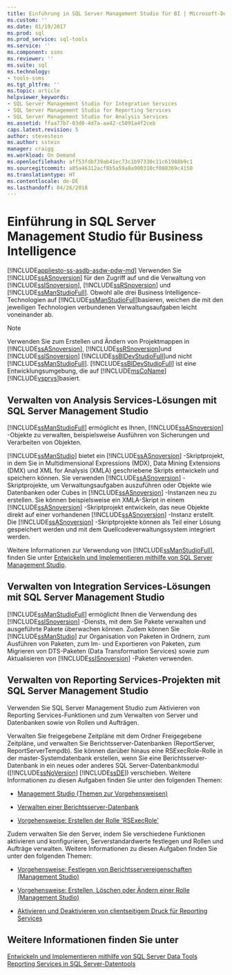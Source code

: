 ```yaml
---
title: Einführung in SQL Server Management Studio für BI | Microsoft-Dokumentation
ms.custom: ''
ms.date: 01/19/2017
ms.prod: sql
ms.prod_service: sql-tools
ms.service: ''
ms.component: ssms
ms.reviewer: ''
ms.suite: sql
ms.technology:
- tools-ssms
ms.tgt_pltfrm: ''
ms.topic: article
helpviewer_keywords:
- SQL Server Management Studio for Integration Services
- SQL Server Management Studio for Reporting Services
- SQL Server Management Studio for Analysis Services
ms.assetid: ffaa77b7-03d0-4d7a-aa42-c5091a4f2ceb
caps.latest.revision: 5
author: stevestein
ms.author: sstein
manager: craigg
ms.workload: On Demand
ms.openlocfilehash: aff53fdbf39ab41ec73c1b97330c11c61988b9c1
ms.sourcegitcommit: a85a46312acf8b5a59a8a900310cf088369c4150
ms.translationtype: HT
ms.contentlocale: de-DE
ms.lasthandoff: 04/26/2018
---
```

# <a name="introduction-to-sql-server-management-studio-for-business-intelligence"></a>Einführung in SQL Server Management Studio für Business Intelligence
[!INCLUDE[appliesto-ss-asdb-asdw-pdw-md](../includes/appliesto-ss-asdb-asdw-pdw-md.md)]
Verwenden Sie [!INCLUDE[ssASnoversion](../includes/ssasnoversion_md.md)] für den Zugriff auf und die Verwaltung von [!INCLUDE[ssISnoversion](../includes/ssisnoversion_md.md)], [!INCLUDE[ssRSnoversion](../includes/ssrsnoversion_md.md)] und [!INCLUDE[ssManStudioFull](../includes/ssmanstudiofull_md.md)]. Obwohl alle drei Business Intelligence-Technologien auf [!INCLUDE[ssManStudioFull](../includes/ssmanstudiofull_md.md)]basieren, weichen die mit den jeweiligen Technologien verbundenen Verwaltungsaufgaben leicht voneinander ab.  
  
> [!NOTE]  
> Verwenden Sie zum Erstellen und Ändern von Projektmappen in [!INCLUDE[ssASnoversion](../includes/ssasnoversion_md.md)], [!INCLUDE[ssRSnoversion](../includes/ssrsnoversion_md.md)]und [!INCLUDE[ssISnoversion](../includes/ssisnoversion_md.md)] [!INCLUDE[ssBIDevStudioFull](../includes/ssbidevstudiofull_md.md)]und nicht [!INCLUDE[ssManStudioFull](../includes/ssmanstudiofull_md.md)]. [!INCLUDE[ssBIDevStudioFull](../includes/ssbidevstudiofull_md.md)] ist eine Entwicklungsumgebung, die auf [!INCLUDE[msCoName](../includes/msconame_md.md)][!INCLUDE[vsprvs](../includes/vsprvs_md.md)]basiert.  
  
## <a name="managing-analysis-services-solutions-using-sql-server-management-studio"></a>Verwalten von Analysis Services-Lösungen mit SQL Server Management Studio  
[!INCLUDE[ssManStudioFull](../includes/ssmanstudiofull_md.md)] ermöglicht es Ihnen, [!INCLUDE[ssASnoversion](../includes/ssasnoversion_md.md)] -Objekte zu verwalten, beispielsweise Ausführen von Sicherungen und Verarbeiten von Objekten.  
  
[!INCLUDE[ssManStudio](../includes/ssmanstudio_md.md)] bietet ein [!INCLUDE[ssASnoversion](../includes/ssasnoversion_md.md)] -Skriptprojekt, in dem Sie in Multidimensional Expressions (MDX), Data Mining Extensions (DMX) und XML for Analysis (XMLA) geschriebene Skripts entwickeln und speichern können. Sie verwenden [!INCLUDE[ssASnoversion](../includes/ssasnoversion_md.md)] -Skriptprojekte, um Verwaltungsaufgaben auszuführen oder Objekte wie Datenbanken oder Cubes in [!INCLUDE[ssASnoversion](../includes/ssasnoversion_md.md)] -Instanzen neu zu erstellen. Sie können beispielsweise ein XMLA-Skript in einem [!INCLUDE[ssASnoversion](../includes/ssasnoversion_md.md)] -Skriptprojekt entwickeln, das neue Objekte direkt auf einer vorhandenen [!INCLUDE[ssASnoversion](../includes/ssasnoversion_md.md)] -Instanz erstellt. Die [!INCLUDE[ssASnoversion](../includes/ssasnoversion_md.md)] -Skriptprojekte können als Teil einer Lösung gespeichert werden und mit dem Quellcodeverwaltungssystem integriert werden.  
  
Weitere Informationen zur Verwendung von [!INCLUDE[ssManStudioFull](../includes/ssmanstudiofull_md.md)], finden Sie unter [Entwickeln und Implementieren mithilfe von SQL Server Management Studio](http://msdn.microsoft.com/en-us/c4f5a06b-e2e4-4660-a3a8-6fd356742c02).  
  
## <a name="managing-integration-services-solutions-using-sql-server-management-studio"></a>Verwalten von Integration Services-Lösungen mit SQL Server Management Studio  
[!INCLUDE[ssManStudioFull](../includes/ssmanstudiofull_md.md)] ermöglicht Ihnen die Verwendung des [!INCLUDE[ssISnoversion](../includes/ssisnoversion_md.md)] -Diensts, mit dem Sie Pakete verwalten und ausgeführte Pakete überwachen können. Zudem können Sie [!INCLUDE[ssManStudio](../includes/ssmanstudio_md.md)] zur Organisation von Paketen in Ordnern, zum Ausführen von Paketen, zum Im- und Exportieren von Paketen, zum Migrieren von DTS-Paketen (Data Transformation Services) sowie zum Aktualisieren von [!INCLUDE[ssISnoversion](../includes/ssisnoversion_md.md)] -Paketen verwenden.  
  
## <a name="managing-reporting-services-projects-using-sql-server-management-studio"></a>Verwalten von Reporting Services-Projekten mit SQL Server Management Studio  
Verwenden Sie SQL Server Management Studio zum Aktivieren von Reporting Services-Funktionen und zum Verwalten von Server und Datenbanken sowie von Rollen und Aufträgen.  
  
Verwalten Sie freigegebene Zeitpläne mit dem Ordner Freigegebene Zeitpläne, und verwalten Sie Berichtsserver-Datenbanken (ReportServer, ReportServerTempdb). Sie können darüber hinaus eine RSExecRole-Rolle in der master-Systemdatenbank erstellen, wenn Sie eine Berichtsserver-Datenbank in ein neues oder anderes SQL Server-Datenbankmodul ([!INCLUDE[ssNoVersion](../includes/ssnoversion_md.md)] [!INCLUDE[ssDE](../includes/ssde_md.md)]) verschieben. Weitere Informationen zu diesen Aufgaben finden Sie unter den folgenden Themen:  
  
-   [Management Studio (Themen zur Vorgehensweisen)](http://msdn.microsoft.com/en-us/60685458-9108-47bf-820a-5e7db454d408)  
  
-   [Verwalten einer Berichtsserver-Datenbank](http://msdn.microsoft.com/en-us/97b2e1b5-3869-4766-97b9-9bf206b52262)  
  
-   [Vorgehensweise: Erstellen der Rolle 'RSExecRole'](http://msdn.microsoft.com/en-us/7ac17341-df7e-4401-870e-652caa2859c0)  
  
Zudem verwalten Sie den Server, indem Sie verschiedene Funktionen aktivieren und konfigurieren, Serverstandardwerte festlegen und Rollen und Aufträge verwalten. Weitere Informationen zu diesen Aufgaben finden Sie unter den folgenden Themen:  
  
-   [Vorgehensweise: Festlegen von Berichtsservereigenschaften (Management Studio)](http://msdn.microsoft.com/en-us/1ed0f84b-b12a-4e49-b65c-a11a99f9093f)  
  
-   [Vorgehensweise: Erstellen, Löschen oder Ändern einer Rolle (Management Studio)](http://msdn.microsoft.com/en-us/3d1d56e6-a283-44a7-8417-36cb4d2c74d1)  
  
-   [Aktivieren und Deaktivieren von clientseitigem Druck für Reporting Services](http://msdn.microsoft.com/en-us/0e709c96-7517-4547-8ef6-5632f8118524)  
  
## <a name="see-also"></a>Weitere Informationen finden Sie unter  
[Entwickeln und Implementieren mithilfe von SQL Server Data Tools](http://msdn.microsoft.com/en-us/132ed779-3ec8-4734-9698-802116d1b017)  
[Reporting Services in SQL Server-Datentools](http://msdn.microsoft.com/en-us/0903c7b2-ac59-45f1-b7d0-922ecd9d76f8)  
  
